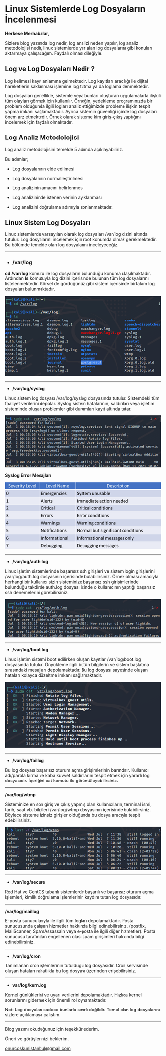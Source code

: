 # Linux Sistemlerde Log Dosyaların İncelenmesi

**Herkese Merhabalar,**

Sizlere blog yazımda log nedir, log analizi neden yapılır, log analiz metodolojisi nedir, linux sistemlerde  yer alan log dosyalarını gibi konuları aktarmaya çalışacağım. Faydalı olması dileğiyle.

## Log ve Log Dosyaları Nedir ?

Log kelimesi kayıt anlamına gelmektedir. Log kayıtları aracılığı ile dijital hareketlerin saklanması işlemine log tutma ya da loglama denmektedir.

Log dosyaları genellikle, sistemle veya bunları oluşturan uygulamalarla ilişkili tüm olayları görmek 
için kullanılır. Örneğin, yedekleme programınızda bir problem olduğunda ilgili logları analiz ettiğimizde
probleme ilişkin tespit yapma imkanı sağlamaktadır. Ayrıca sistemin güvenliği içinde log dosyaları önem arz etmektedir. Örnek olarak sisteme kim giriş-çıkış yaptığını incelemek için faydalı olmaktadır.

## Log Analiz Metodolojisi

Log analiz metodolojisini temelde 5 adımda açıklayabiliriz.

Bu adımlar;

- Log dosyalarının elde edilmesi

- Log dosyalarının normalleştirilmesi

- Log analizinin amacını belirlenmesi

- Log analizininde istenen verinin ayıklanması

- Log analizini doğrulama adımıyla sonlanmaktadır.

  

## **Linux Sistem Log Dosyaları**

Linux sistemlerde varsayılan olarak  log dosyaları /var/log dizini altında tutulur. Log dosyalarını incelemek için root konumda olmak gerekmektedir. Bu bölümde temelde olan log dosyalarını inceleyeceğiz.

<hr>

- ### **/var/log**

**cd /var/log** komutu ile log dosyaların bulunduğu konuma ulaşılmaktadır. Ardından **ls**  komutuyla log dizini içerisinde bulunan tüm log dosyalarını listelenmektedir. Görsel de gördüğünüz gibi sistem içerisinde birtakım log dosyaları bulunmaktadır.

![](image/log.png)

<hr>

- **/var/log/syslog**

Linux sistem log dosyası /var/log/syslog dosyasında tutulur. Sistemdeki tüm faaliyet verilerini depolar. Syslog sistem hatalarının, saldırıları veya işletim sisteminde oluşan problemler gibi durumları kayıt altında tutar.

![](image/syslog.png)


**Syslog Error Mesajları**

![](image/error.png)

<hr>

- **/var/log/auth.log**

Linux işletim sistemlerinde başarısız ssh girişleri ve sistem login girişlerini /var/log/auth.log dosyasının içerisinde bulabilirsiniz. Örnek olması amacıyla herhangi bir kullanıcı sizin sisteminize başarısız ssh girişimlerinde bulunduğu takdirde auth.log dosyası içinde o kullanıcının yaptığı başarısız ssh denemelerini görebilirsiniz. 

![](image/auth.png)

<hr>

-  **/var/log/boot.log**

Linux işletim sistemi boot edilirken oluşan kayıtlar /var/log/boot.log dosyasında tutulur. Önyükleme  ilgili bütün bilgilerin ve  sistem başlatma sırasındaki mesajları depolamaktadır. Bu log dosyası sayesinde oluşan hataları kolayca düzeltme imkanı sağlamaktadır.

![](image/boot.png)

<hr>

- **/var/log/faillog**

Bu log dosyası başarısız oturum açma girişimlerinin barındırır. Kullanıcı adı/parola kırma ve kaba kuvvet saldırılarını tespit etmek için yararlı log dosyasıdır. İçeriğini cat komutu ile görüntüleyebilirsiniz.

<hr>

**/var/log/wtmp**

Sisteminize en son giriş ve çıkış yapmış olan kullanıcıların, terminal ismi, tarih, saat vb. bilgileri /var/log/wtmp dosyasının içerisinde bulabilirsiniz. Böylece sisteme izinsiz girişler olduğunda bu dosya aracıyla tespit edebilirsiniz.

![wtmp](image/wtmp.png)

<hr>

- **/var/log/secure**

Red Hat ve CentOS tabanlı sistemlerde başarılı ve başarısız oturum açma işlemleri, kimlik doğrulama işlemlerinin kaydını tutan  log dosyasıdır.

<hr>

**/var/log/maillog**

E-posta sunucularıyla ile ilgili tüm logları depolamaktadır. Posta sunucusunda çalışan hizmetler hakkında bilgi edinebilirsiniz. (postfix, MailScanner, SpamAssassain veya e-posta ile ilgili diğer hizmetler). Posta sunucusu tarafından engellenen olası spam girişimleri hakkında bilgi edinebilirsiniz.

<hr>

- **/var/log/cron**

Tanımlanan cron işlemlerinin tutulduğu log dosyasıdır. Cron servisinde oluşan hataları rahatlıkla bu log dosyası üzerinden erişebilirsiniz.

<hr>

- **var/log/kern.log**

Kernel günlüklerini ve uyarı verilerini depolamaktadır. Hızlıca kernel sorunlarını gidermek için önemli rol oynamaktadır. 

Not: Log dosyaları sadece bunlarla sınırlı değildir. Temel olan log dosyalarını sizlere açıklamaya çalıştım.

<hr>



Blog yazımı okuduğunuz için teşekkür ederim.

Öneri ve görüşlerinizi beklerim.

[onurcoskunistanbul@gmail.com](mailto:onurcoskunistanbul@gmail.com)
